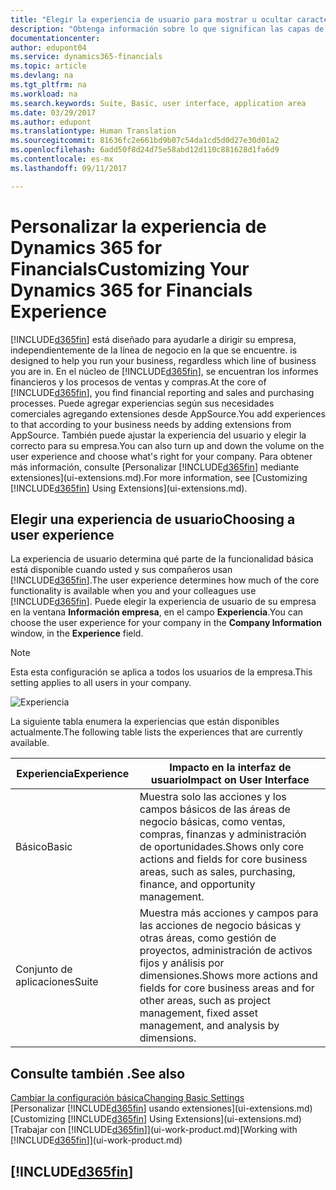```yaml
---
title: "Elegir la experiencia de usuario para mostrar u ocultar características avanzadas | Documentos de Microsoft"
description: "Obtenga información sobre lo que significan las capas de experiencia de usuario Básico y Conjunto de aplicaciones para la interfaz de usuario, las áreas de aplicación y su empresa en Dynamics 365 for Financials."
documentationcenter: 
author: edupont04
ms.service: dynamics365-financials
ms.topic: article
ms.devlang: na
ms.tgt_pltfrm: na
ms.workload: na
ms.search.keywords: Suite, Basic, user interface, application area
ms.date: 03/29/2017
ms.author: edupont
ms.translationtype: Human Translation
ms.sourcegitcommit: 81636fc2e661bd9b07c54da1cd5d0d27e30d01a2
ms.openlocfilehash: 6add50f8d24d75e58abd12d110c881628d1fa6d9
ms.contentlocale: es-mx
ms.lasthandoff: 09/11/2017

---
```

# <a name="customizing-your-dynamics-365-for-financials-experience"></a><span data-ttu-id="e82a2-103">Personalizar la experiencia de Dynamics 365 for Financials</span><span class="sxs-lookup"><span data-stu-id="e82a2-103">Customizing Your Dynamics 365 for Financials Experience</span></span>
[!INCLUDE[d365fin](includes/d365fin_md.md)]<span data-ttu-id="e82a2-104"> está diseñado para ayudarle a dirigir su empresa, independientemente de la línea de negocio en la que se encuentre.</span><span class="sxs-lookup"><span data-stu-id="e82a2-104"> is designed to help you run your business, regardless which line of business you are in.</span></span> <span data-ttu-id="e82a2-105">En el núcleo de [!INCLUDE[d365fin](includes/d365fin_md.md)], se encuentran los informes financieros y los procesos de ventas y compras.</span><span class="sxs-lookup"><span data-stu-id="e82a2-105">At the core of [!INCLUDE[d365fin](includes/d365fin_md.md)], you find financial reporting and sales and purchasing processes.</span></span> <span data-ttu-id="e82a2-106">Puede agregar experiencias según sus necesidades comerciales agregando extensiones desde AppSource.</span><span class="sxs-lookup"><span data-stu-id="e82a2-106">You add experiences to that according to your business needs by adding extensions from AppSource.</span></span> <span data-ttu-id="e82a2-107">También puede ajustar la experiencia del usuario y elegir la correcto para su empresa.</span><span class="sxs-lookup"><span data-stu-id="e82a2-107">You can also turn up and down the volume on the user experience and choose what's right for your company.</span></span> <span data-ttu-id="e82a2-108">Para obtener más información, consulte [Personalizar [!INCLUDE[d365fin](includes/d365fin_md.md)] mediante extensiones](ui-extensions.md).</span><span class="sxs-lookup"><span data-stu-id="e82a2-108">For more information, see [Customizing [!INCLUDE[d365fin](includes/d365fin_md.md)] Using Extensions](ui-extensions.md).</span></span>

## <a name="choosing-a-user-experience"></a><span data-ttu-id="e82a2-109">Elegir una experiencia de usuario</span><span class="sxs-lookup"><span data-stu-id="e82a2-109">Choosing a user experience</span></span>
<span data-ttu-id="e82a2-110">La experiencia de usuario determina qué parte de la funcionalidad básica está disponible cuando usted y sus compañeros usan [!INCLUDE[d365fin](includes/d365fin_md.md)].</span><span class="sxs-lookup"><span data-stu-id="e82a2-110">The user experience determines how much of the core functionality is available when you and your colleagues use [!INCLUDE[d365fin](includes/d365fin_md.md)].</span></span> <span data-ttu-id="e82a2-111">Puede elegir la experiencia de usuario de su empresa en la ventana **Información empresa**, en el campo **Experiencia**.</span><span class="sxs-lookup"><span data-stu-id="e82a2-111">You can choose the user experience for your company in the **Company Information** window, in the **Experience** field.</span></span>

> [!NOTE]  
>   <span data-ttu-id="e82a2-112">Esta esta configuración se aplica a todos los usuarios de la empresa.</span><span class="sxs-lookup"><span data-stu-id="e82a2-112">This setting applies to all users in your company.</span></span>

![Experiencia](media/ui-experience/experience.gif)

<span data-ttu-id="e82a2-114">La siguiente tabla enumera la experiencias que están disponibles actualmente.</span><span class="sxs-lookup"><span data-stu-id="e82a2-114">The following table lists the experiences that are currently available.</span></span>

| <span data-ttu-id="e82a2-115">Experiencia</span><span class="sxs-lookup"><span data-stu-id="e82a2-115">Experience</span></span> | <span data-ttu-id="e82a2-116">Impacto en la interfaz de usuario</span><span class="sxs-lookup"><span data-stu-id="e82a2-116">Impact on User Interface</span></span> |
| --- | --- |
| <span data-ttu-id="e82a2-117">Básico</span><span class="sxs-lookup"><span data-stu-id="e82a2-117">Basic</span></span> |<span data-ttu-id="e82a2-118">Muestra solo las acciones y los campos básicos de las áreas de negocio básicas, como ventas, compras, finanzas y administración de oportunidades.</span><span class="sxs-lookup"><span data-stu-id="e82a2-118">Shows only core actions and fields for core business areas, such as sales, purchasing, finance, and opportunity management.</span></span> |
| <span data-ttu-id="e82a2-119">Conjunto de aplicaciones</span><span class="sxs-lookup"><span data-stu-id="e82a2-119">Suite</span></span> |<span data-ttu-id="e82a2-120">Muestra más acciones y campos para las acciones de negocio básicas y otras áreas, como gestión de proyectos, administración de activos fijos y análisis por dimensiones.</span><span class="sxs-lookup"><span data-stu-id="e82a2-120">Shows more actions and fields for core business areas and for other areas, such as project management, fixed asset management, and analysis by dimensions.</span></span> |

## <a name="see-also"></a><span data-ttu-id="e82a2-121">Consulte también .</span><span class="sxs-lookup"><span data-stu-id="e82a2-121">See also</span></span>
[<span data-ttu-id="e82a2-122">Cambiar la configuración básica</span><span class="sxs-lookup"><span data-stu-id="e82a2-122">Changing Basic Settings</span></span>](ui-change-basic-settings.md)  
<span data-ttu-id="e82a2-123">[Personalizar [!INCLUDE[d365fin](includes/d365fin_md.md)] usando extensiones](ui-extensions.md)</span><span class="sxs-lookup"><span data-stu-id="e82a2-123">[Customizing [!INCLUDE[d365fin](includes/d365fin_md.md)] Using Extensions](ui-extensions.md)</span></span>  
<span data-ttu-id="e82a2-124">[Trabajar con [!INCLUDE[d365fin](includes/d365fin_md.md)]](ui-work-product.md)</span><span class="sxs-lookup"><span data-stu-id="e82a2-124">[Working with [!INCLUDE[d365fin](includes/d365fin_md.md)]](ui-work-product.md)</span></span>

## [!INCLUDE[d365fin](includes/free_trial_md.md)]
